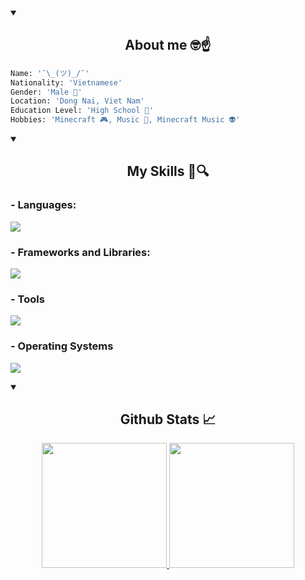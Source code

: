 <details open>
  <summary>
    <h2 align="center">About me 🤓☝️</h2>
  </summary>

  ```py
  Name: '¯\_(ツ)_/¯'
  Nationality: 'Vietnamese'
  Gender: 'Male 👦' 
  Location: 'Dong Nai, Viet Nam'
  Education Level: 'High School 📖'
  Hobbies: 'Minecraft 🎮, Music 🎵, Minecraft Music 👽'
  ```
</details>

<details open>
  <summary>
    <h2 align="center">My Skills 📖🔍</h2>
  </summary>

  <p align="center">
    <h3>- Languages:</h3> 
    <a href="https://skillicons.dev"> <img src="https://skillicons.dev/icons?i=powershell,bash,c,cpp,py,dart,typescript,javascript"> </a>
    <h3>- Frameworks and Libraries:</h3>
    <a href="https://skillicons.dev"> <img src="https://skillicons.dev/icons?i=flutter,selenium,fastapi"> </a>
    <h3>- Tools</h3>
    <a href="https://skillicons.dev"> <img src="https://skillicons.dev/icons?i=git,github,githubactions,neovim,vscode,pycharm,clion,anaconda"> </a>
    <h3>- Operating Systems</h3>
    <a href="https://skillicons.dev"> <img src="https://skillicons.dev/icons?i=windows,linux"> </a>
  </p>
</details>

<details open>
  <summary>
    <h2 align="center">Github Stats 📈</h2>
  </summary>

  <div>
    <p align="center">
      <a href="https://github.com/NotchApple1703"> <img height="200px" src="https://github-readme-stats-notchapple1703-vercel.vercel.app/api?username=notchapple1703&include_all_commits=true&theme=transparent&show_icons=true&hide_border=true&count_private=true&text_color=cdd6f4&icon_color=cba6f7&title_color=94e2d5"> </a>
      <a href="https://github.com/NotchApple1703"> <img height="200px" src="https://github-readme-stats-notchapple1703-vercel.vercel.app/api/top-langs/?username=notchapple1703&theme=transparent&layout=donut&show_icon=true&hide_border=true&text_color=cdd6f4&icon_color=cba6f7&title_color=94e2d5"> </a>
    </p>
  </div>
  
</details>
